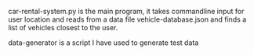car-rental-system.py is the main program, it takes commandline input for user location and reads from a data file vehicle-database.json and finds a list of vehicles closest to the user.

data-generator is a script I have used to generate test data
